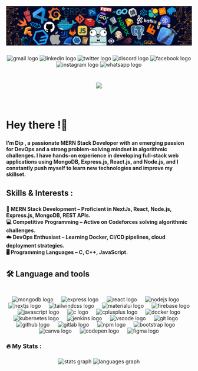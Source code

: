 <div align="center">
  <img src="img/header_1.png"  />
</div>

###

<div align="center">
  <img src="https://img.shields.io/static/v1?message=Gmail&logo=gmail&label=&color=D14836&logoColor=white&labelColor=&style=for-the-badge" height="25" alt="gmail logo"  />
  <img src="https://img.shields.io/static/v1?message=LinkedIn&logo=linkedin&label=&color=0077B5&logoColor=white&labelColor=&style=for-the-badge" height="25" alt="linkedin logo"  />
  <img src="https://img.shields.io/static/v1?message=Twitter&logo=twitter&label=&color=1DA1F2&logoColor=white&labelColor=&style=for-the-badge" height="25" alt="twitter logo"  />
  <img src="https://img.shields.io/static/v1?message=Discord&logo=discord&label=&color=7289DA&logoColor=white&labelColor=&style=for-the-badge" height="25" alt="discord logo"  />
  <img src="https://img.shields.io/static/v1?message=Facebook&logo=facebook&label=&color=1877F2&logoColor=white&labelColor=&style=for-the-badge" height="25" alt="facebook logo"  />
  <img src="https://img.shields.io/static/v1?message=Instagram&logo=instagram&label=&color=E4405F&logoColor=white&labelColor=&style=for-the-badge" height="25" alt="instagram logo"  />
  <img src="https://img.shields.io/static/v1?message=Whatsapp&logo=whatsapp&label=&color=25D366&logoColor=white&labelColor=&style=for-the-badge" height="25" alt="whatsapp logo"  />
</div>

###

<br clear="both">

<div align="center">
  <img src="https://visitor-badge.laobi.icu/badge?page_id=dip-barua.dip-barua&left_text=Total%20Visitors"  />
</div>

###

<br clear="both">

<h1 align="left">Hey there !👋</h1>

###

<h4 align="left">I’m Dip , a passionate MERN Stack Developer with an emerging passion for DevOps and a strong problem-solving mindset in algorithmic challenges. I have hands-on experience in developing full-stack web applications using MongoDB, Express.js, React.js, and Node.js, and I constantly push myself to learn new technologies and improve my skillset.</h4>

###

<h2 align="left">Skills & Interests :</h2>

###

<h4 align="left">🚀 MERN Stack Development – Proficient in NextJs, React, Node.js, Express.js, MongoDB, REST APIs.<br>💻 Competitive Programming – Active on Codeforces  solving algorithmic challenges.<br>☁️ DevOps Enthusiast – Learning Docker, CI/CD pipelines, cloud deployment strategies.<br>🖥️ Programming Languages – C, C++, JavaScript.</h4>

###

<h2 align="left">🛠 Language and tools</h2>

###

<br clear="both">

<div align="center">
  <img src="https://cdn.jsdelivr.net/gh/devicons/devicon/icons/mongodb/mongodb-original.svg" height="42" alt="mongodb logo"  />
  <img width="14" />
  <img src="https://cdn.jsdelivr.net/gh/devicons/devicon/icons/express/express-original.svg" height="42" alt="express logo"  />
  <img width="14" />
  <img src="https://cdn.jsdelivr.net/gh/devicons/devicon/icons/react/react-original.svg" height="42" alt="react logo"  />
  <img width="14" />
  <img src="https://cdn.jsdelivr.net/gh/devicons/devicon/icons/nodejs/nodejs-original.svg" height="42" alt="nodejs logo"  />
  <img width="14" />
  <img src="https://cdn.jsdelivr.net/gh/devicons/devicon/icons/nextjs/nextjs-original.svg" height="42" alt="nextjs logo"  />
  <img width="14" />
  <img src="https://cdn.jsdelivr.net/gh/devicons/devicon/icons/tailwindcss/tailwindcss-original-wordmark.svg" height="42" alt="tailwindcss logo"  />
  <img width="14" />
  <img src="https://cdn.jsdelivr.net/gh/devicons/devicon/icons/materialui/materialui-original.svg" height="42" alt="materialui logo"  />
  <img width="14" />
  <img src="https://cdn.jsdelivr.net/gh/devicons/devicon/icons/firebase/firebase-plain.svg" height="42" alt="firebase logo"  />
  <img width="14" />
  <img src="https://cdn.jsdelivr.net/gh/devicons/devicon/icons/javascript/javascript-original.svg" height="42" alt="javascript logo"  />
  <img width="14" />
  <img src="https://cdn.jsdelivr.net/gh/devicons/devicon/icons/c/c-original.svg" height="42" alt="c logo"  />
  <img width="14" />
  <img src="https://cdn.jsdelivr.net/gh/devicons/devicon/icons/cplusplus/cplusplus-original.svg" height="42" alt="cplusplus logo"  />
  <img width="14" />
  <img src="https://cdn.jsdelivr.net/gh/devicons/devicon/icons/docker/docker-original.svg" height="42" alt="docker logo"  />
  <img width="14" />
  <img src="https://cdn.jsdelivr.net/gh/devicons/devicon/icons/kubernetes/kubernetes-plain.svg" height="42" alt="kubernetes logo"  />
  <img width="14" />
  <img src="https://cdn.jsdelivr.net/gh/devicons/devicon/icons/jenkins/jenkins-line.svg" height="42" alt="jenkins logo"  />
  <img width="14" />
  <img src="https://cdn.jsdelivr.net/gh/devicons/devicon/icons/vscode/vscode-original.svg" height="42" alt="vscode logo"  />
  <img width="14" />
  <img src="https://cdn.jsdelivr.net/gh/devicons/devicon/icons/git/git-original.svg" height="42" alt="git logo"  />
  <img width="14" />
  <img src="https://cdn.jsdelivr.net/gh/devicons/devicon/icons/github/github-original.svg" height="42" alt="github logo"  />
  <img width="14" />
  <img src="https://cdn.jsdelivr.net/gh/devicons/devicon/icons/gitlab/gitlab-original.svg" height="42" alt="gitlab logo"  />
  <img width="14" />
  <img src="https://cdn.jsdelivr.net/gh/devicons/devicon/icons/npm/npm-original-wordmark.svg" height="42" alt="npm logo"  />
  <img width="14" />
  <img src="https://cdn.jsdelivr.net/gh/devicons/devicon/icons/bootstrap/bootstrap-original.svg" height="42" alt="bootstrap logo"  />
  <img width="14" />
  <img src="https://cdn.jsdelivr.net/gh/devicons/devicon/icons/canva/canva-original.svg" height="42" alt="canva logo"  />
  <img width="14" />
  <img src="https://cdn.jsdelivr.net/gh/devicons/devicon/icons/codepen/codepen-original.svg" height="42" alt="codepen logo"  />
  <img width="14" />
  <img src="https://cdn.jsdelivr.net/gh/devicons/devicon/icons/figma/figma-original.svg" height="42" alt="figma logo"  />
</div>

###

<h3 align="left">🔥   My Stats :</h3>

###

<div align="center">
  <img src="https://github-readme-stats.vercel.app/api?username=dip-barua&hide_title=false&hide_rank=false&show_icons=true&include_all_commits=true&count_private=true&disable_animations=false&theme=dracula&locale=en&hide_border=false&order=1" height="150" alt="stats graph"  />
  <img src="https://github-readme-stats.vercel.app/api/top-langs?username=dip-barua&locale=en&hide_title=false&layout=compact&card_width=320&langs_count=8&theme=dracula&hide_border=false&order=2" height="150" alt="languages graph"  />
</div>

###

